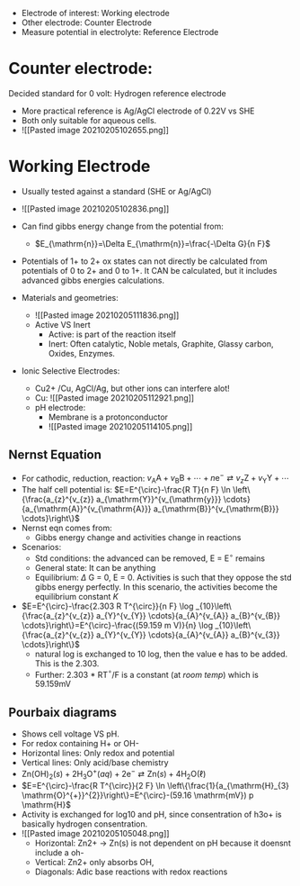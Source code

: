 - Electrode of interest: Working electrode
- Other electrode: Counter Electrode
- Measure potential in electrolyte: Reference Electrode

# Counter electrode: 
Decided standard for 0 volt: Hydrogen reference electrode
- More practical reference is Ag/AgCl electrode of 0.22V vs SHE
- Both only suitable for aqueous cells.
- ![[Pasted image 20210205102655.png]]

# Working Electrode
- Usually tested against a standard (SHE or Ag/AgCl)
- ![[Pasted image 20210205102836.png]]
- Can find gibbs energy change from the potential from:
	- $E_{\mathrm{n}}=\Delta E_{\mathrm{n}}=\frac{-\Delta G}{n F}$
- Potentials of 1+ to 2+ ox states can not directly be calculated from potentials of 0 to 2+ and 0 to 1+. It CAN be calculated, but it includes advanced gibbs energies calculations.
- Materials and geometries:
	- ![[Pasted image 20210205111836.png]]
	- Active VS Inert
		- Active: is part of the reaction itself
		- Inert: Often catalytic, Noble metals, Graphite, Glassy carbon, Oxides, Enzymes.

- Ionic Selective Electrodes:
	- Cu2+ /Cu, AgCl/Ag, but other ions can interfere alot!
	- Cu: ![[Pasted image 20210205112921.png]]
	- pH electrode:
		- Membrane is a protonconductor
		- ![[Pasted image 20210205114105.png]]
## Nernst Equation
- For cathodic, reduction, reaction: $v_{\mathrm{A}} \mathrm{A}+v_{\mathrm{B}} \mathrm{B}+\cdots+n \mathrm{e}^{-} \rightleftarrows v_{z} \mathrm{Z}+v_{\mathrm{Y}} \mathrm{Y}+\cdots$
- The half cell potential is: $E=E^{\circ}-\frac{R T}{n F} \ln \left\{\frac{a_{z}^{v_{z}} a_{\mathrm{Y}}^{v_{\mathrm{y}}} \cdots}{a_{\mathrm{A}}^{v_{\mathrm{A}}} a_{\mathrm{B}}^{v_{\mathrm{B}}} \cdots}\right\}$
- Nernst eqn comes from:
	- Gibbs energy change and activities change in reactions
- Scenarios:
	- Std conditions: the advanced can be removed, E = E$^\circ$ remains
	- General state: It can be anything
	- Equilibrium: $\Delta$ G = 0, E = 0. Activities is such that they oppose the std gibbs energy perfectly. In this scenario, the activities become the equilibrium constant $K$
- $E=E^{\circ}-\frac{2.303 R T^{\circ}}{n F} \log _{10}\left\{\frac{a_{z}^{v_{z}} a_{Y}^{v_{Y}} \cdots}{a_{A}^{v_{A}} a_{B}^{v_{B}} \cdots}\right\}=E^{\circ}-\frac{(59.159 m V)}{n} \log _{10}\left\{\frac{a_{z}^{v_{z}} a_{Y}^{v_{Y}} \cdots}{a_{A}^{v_{A}} a_{B}^{v_{3}} \cdots}\right\}$
	- natural log is exchanged to 10 log, then the value e has to be added. This is the 2.303.
	- Further: 2.303 * RT$^\circ$/F is a constant (at *room temp*) which is 59.159mV

## Pourbaix diagrams
- Shows cell voltage VS pH.
- For redox containing H+ or OH-
- Horizontal lines: Only redox and potential
- Vertical lines: Only acid/base chemistry
- $\mathrm{Zn}(\mathrm{OH})_{2}(s)+2 \mathrm{H}_{3} \mathrm{O}^{+}(a q)+2 \mathrm{e}^{-} \rightleftarrows \mathrm{Zn}(s)+4 \mathrm{H}_{2} \mathrm{O}(\ell)$
- $E=E^{\circ}-\frac{R T^{\circ}}{2 F} \ln \left\{\frac{1}{a_{\mathrm{H}_{3} \mathrm{O}^{+}}^{2}}\right\}=E^{\circ}-(59.16 \mathrm{mV}) p \mathrm{H}$
- Activity is exchanged for log10 and pH, since consentration of h3o+ is basically hydrogen consentration.
- ![[Pasted image 20210205105048.png]]
	- Horizontal: Zn2+ -> Zn(s) is not dependent on pH because it doensnt include a oh-
	- Vertical: Zn2+ only absorbs OH, 
	- Diagonals: Adic base reactions with redox reactions